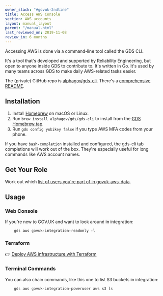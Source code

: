 ```yaml
---
owner_slack: "#govuk-2ndline"
title: Access AWS Console
section: AWS accounts
layout: manual_layout
parent: "/manual.html"
last_reviewed_on: 2019-11-08
review_in: 6 months
---
```


Accessing AWS is done via a command-line tool called the GDS CLI.

It's a tool that's developed and supported by Reliability Engineering, but open to anyone inside GDS to contribute to. It's written in Go. It's used by many teams across GDS to make daily AWS-related tasks easier.

The (private) GitHub repo is [alphagov/gds-cli](https://github.com/alphagov/gds-cli). There's a [comprehensive README](https://github.com/alphagov/gds-cli#readme).

## Installation

1. Install [Homebrew](https://brew.sh) on macOS or Linux.
1. Run `brew install alphagov/gds/gds-cli` to install from the [GDS Homebrew tap](https://github.com/alphagov/homebrew-gds).
1. Run `gds config yubikey false` if you type AWS MFA codes from your phone.

If you have `bash-completion` installed and configured, the gds-cli tab completions will work out of the box. They're especially useful for long commands like AWS account names.

## Get Your Role

Work out which [list of users you're part of in govuk-aws-data][govuk-aws-data-users-group].

## Usage

### Web Console

If you're new to GOV.UK and want to look around in integration:

        gds aws govuk-integration-readonly -l

### Terraform

👉 [Deploy AWS infrastructure with Terraform](/manual/deploying-terraform.html)

### Terminal Commands

You can also chain commands, like this one to list S3 buckets in integration:

        gds aws govuk-integration-poweruser aws s3 ls

[govuk-aws-data-users-group]: /manual/set-up-aws-account.html#4-get-the-appropriate-access
